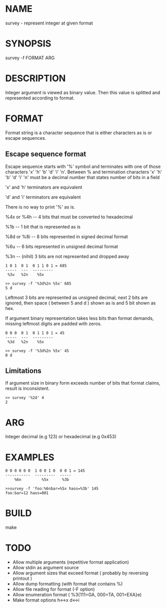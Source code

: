 NAME
====

  survey - represent integer at given format

SYNOPSIS
========

  survey -f FORMAT ARG

DESCRIPTION
===========

  Integer argument is viewed as binary value. Then this value is splitted and
  represented according to format.

FORMAT
======

  Format string is a character sequence that is either characters as is or
  escape sequences.

Escape sequence format
----------------------

  Escape sequence starts with '%' symbol and terminates with
  one of those characters 'x' 'h' 'b' 'd' 'i' 'n'. Between % and termination
  characters 'x' 'h' 'b' 'd' 'i' 'n' must be a decimal number that states number
  of bits in a field

  'x' and 'h' terminators are equivalent

  'd' and 'i' terminators are equivalent

  There is no way to print '%' as is.


  %4x or %4h  -- 4 bits that must be converted to hexadecimal

  %1b         -- 1 bit that is represented as is

  %8d or %8i  -- 8 bits represented in signed decimal format

  %6u         -- 6 bits represented in unsigned decimal format

  %3n         -- (nihil) 3 bits are not represented and dropped away


    1 0 1  0 1  0 1 1 0 1 = 685
    -----  ---  ---------
     %3u   %2n    %5x

    >> survey -f '%3d%2n %5x' 685
    5 d

  Leftmost 3 bits are represented as unsigned decimal, next 2 bits are ignored,
  then space ( between 5 and d ) shown as is and 5 bit shown as hex.

  If argument binary representation takes less bits than format demands, missing
  leftmost digits are padded with zeros.

    0 0 0  0 1  0 1 1 0 1 = 45
    -----  ---  ---------
     %3d   %2n    %5x

    >> survey -f '%3d%2n %5x' 45
    0 d

Limitations
-----------

  If argument size in binary form exceeds number of bits that format claims,
  result is inconsistent.

    >> survey '%2d' 4
    2

ARG
===

  Integer decimal (e.g 123) or hexadecimal (e.g 0x453)

EXAMPLES
========

    0 0 0 0 0 0  1 0 0 1 0  0 0 1 = 145
    -----------  ---------  -----
        %6n         %5x      %3b

    >>survey -f 'foo:%6nbar=%5x haos=%3b' 145
    foo:bar=12 haos=001

BUILD
=====

  make


TODO
====

  * Allow multiple arguments (repetitive format application)
  * Allow stdin as argument source
  * Allow argument sizes that exceed format ( probably by reversing printout )
  * Allow dump formatting (with format that contains %\)
  * Allow file reading for format (-F option)
  * Allow enumeration format ( %3{111=GA, 000=TA, 001=EXA}e)
  * Make format options h<->x d<->i
